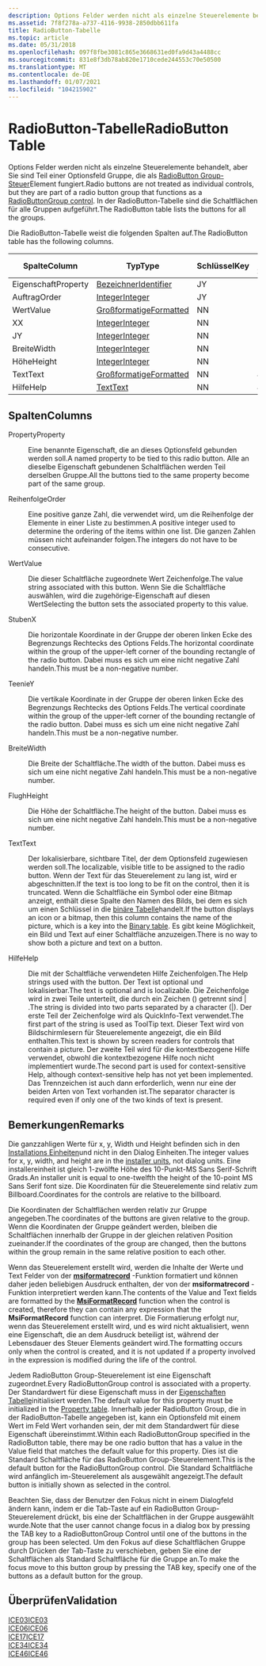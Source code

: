 ```yaml
---
description: Options Felder werden nicht als einzelne Steuerelemente behandelt, aber Sie sind Teil einer Optionsfeld Gruppe, die als RadioButton Group-Steuerelement fungiert. In der RadioButton-Tabelle sind die Schaltflächen für alle Gruppen aufgeführt.
ms.assetid: 7f8f278a-a737-4116-9938-2850dbb611fa
title: RadioButton-Tabelle
ms.topic: article
ms.date: 05/31/2018
ms.openlocfilehash: 097f8fbe3081c865e3668631ed0fa9d43a4488cc
ms.sourcegitcommit: 831e8f3db78ab820e1710cede244553c70e50500
ms.translationtype: MT
ms.contentlocale: de-DE
ms.lasthandoff: 01/07/2021
ms.locfileid: "104215902"
---
```

# <a name="radiobutton-table"></a><span data-ttu-id="53d9c-104">RadioButton-Tabelle</span><span class="sxs-lookup"><span data-stu-id="53d9c-104">RadioButton Table</span></span>

<span data-ttu-id="53d9c-105">Options Felder werden nicht als einzelne Steuerelemente behandelt, aber Sie sind Teil einer Optionsfeld Gruppe, die als [RadioButton Group-Steuer](radiobuttongroup-control.md)Element fungiert.</span><span class="sxs-lookup"><span data-stu-id="53d9c-105">Radio buttons are not treated as individual controls, but they are part of a radio button group that functions as a [RadioButtonGroup control](radiobuttongroup-control.md).</span></span> <span data-ttu-id="53d9c-106">In der RadioButton-Tabelle sind die Schaltflächen für alle Gruppen aufgeführt.</span><span class="sxs-lookup"><span data-stu-id="53d9c-106">The RadioButton table lists the buttons for all the groups.</span></span>

<span data-ttu-id="53d9c-107">Die RadioButton-Tabelle weist die folgenden Spalten auf.</span><span class="sxs-lookup"><span data-stu-id="53d9c-107">The RadioButton table has the following columns.</span></span>



| <span data-ttu-id="53d9c-108">Spalte</span><span class="sxs-lookup"><span data-stu-id="53d9c-108">Column</span></span>   | <span data-ttu-id="53d9c-109">Typ</span><span class="sxs-lookup"><span data-stu-id="53d9c-109">Type</span></span>                         | <span data-ttu-id="53d9c-110">Schlüssel</span><span class="sxs-lookup"><span data-stu-id="53d9c-110">Key</span></span> | <span data-ttu-id="53d9c-111">Nullwerte zulässig</span><span class="sxs-lookup"><span data-stu-id="53d9c-111">Nullable</span></span> |
|----------|------------------------------|-----|----------|
| <span data-ttu-id="53d9c-112">Eigenschaft</span><span class="sxs-lookup"><span data-stu-id="53d9c-112">Property</span></span> | [<span data-ttu-id="53d9c-113">Bezeichner</span><span class="sxs-lookup"><span data-stu-id="53d9c-113">Identifier</span></span>](identifier.md) | <span data-ttu-id="53d9c-114">J</span><span class="sxs-lookup"><span data-stu-id="53d9c-114">Y</span></span>   | <span data-ttu-id="53d9c-115">N</span><span class="sxs-lookup"><span data-stu-id="53d9c-115">N</span></span>        |
| <span data-ttu-id="53d9c-116">Auftrag</span><span class="sxs-lookup"><span data-stu-id="53d9c-116">Order</span></span>    | [<span data-ttu-id="53d9c-117">Integer</span><span class="sxs-lookup"><span data-stu-id="53d9c-117">Integer</span></span>](integer.md)       | <span data-ttu-id="53d9c-118">J</span><span class="sxs-lookup"><span data-stu-id="53d9c-118">Y</span></span>   | <span data-ttu-id="53d9c-119">N</span><span class="sxs-lookup"><span data-stu-id="53d9c-119">N</span></span>        |
| <span data-ttu-id="53d9c-120">Wert</span><span class="sxs-lookup"><span data-stu-id="53d9c-120">Value</span></span>    | [<span data-ttu-id="53d9c-121">Großformatige</span><span class="sxs-lookup"><span data-stu-id="53d9c-121">Formatted</span></span>](formatted.md)   | <span data-ttu-id="53d9c-122">N</span><span class="sxs-lookup"><span data-stu-id="53d9c-122">N</span></span>   | <span data-ttu-id="53d9c-123">N</span><span class="sxs-lookup"><span data-stu-id="53d9c-123">N</span></span>        |
| <span data-ttu-id="53d9c-124">X</span><span class="sxs-lookup"><span data-stu-id="53d9c-124">X</span></span>        | [<span data-ttu-id="53d9c-125">Integer</span><span class="sxs-lookup"><span data-stu-id="53d9c-125">Integer</span></span>](integer.md)       | <span data-ttu-id="53d9c-126">N</span><span class="sxs-lookup"><span data-stu-id="53d9c-126">N</span></span>   | <span data-ttu-id="53d9c-127">N</span><span class="sxs-lookup"><span data-stu-id="53d9c-127">N</span></span>        |
| <span data-ttu-id="53d9c-128">J</span><span class="sxs-lookup"><span data-stu-id="53d9c-128">Y</span></span>        | [<span data-ttu-id="53d9c-129">Integer</span><span class="sxs-lookup"><span data-stu-id="53d9c-129">Integer</span></span>](integer.md)       | <span data-ttu-id="53d9c-130">N</span><span class="sxs-lookup"><span data-stu-id="53d9c-130">N</span></span>   | <span data-ttu-id="53d9c-131">N</span><span class="sxs-lookup"><span data-stu-id="53d9c-131">N</span></span>        |
| <span data-ttu-id="53d9c-132">Breite</span><span class="sxs-lookup"><span data-stu-id="53d9c-132">Width</span></span>    | [<span data-ttu-id="53d9c-133">Integer</span><span class="sxs-lookup"><span data-stu-id="53d9c-133">Integer</span></span>](integer.md)       | <span data-ttu-id="53d9c-134">N</span><span class="sxs-lookup"><span data-stu-id="53d9c-134">N</span></span>   | <span data-ttu-id="53d9c-135">N</span><span class="sxs-lookup"><span data-stu-id="53d9c-135">N</span></span>        |
| <span data-ttu-id="53d9c-136">Höhe</span><span class="sxs-lookup"><span data-stu-id="53d9c-136">Height</span></span>   | [<span data-ttu-id="53d9c-137">Integer</span><span class="sxs-lookup"><span data-stu-id="53d9c-137">Integer</span></span>](integer.md)       | <span data-ttu-id="53d9c-138">N</span><span class="sxs-lookup"><span data-stu-id="53d9c-138">N</span></span>   | <span data-ttu-id="53d9c-139">N</span><span class="sxs-lookup"><span data-stu-id="53d9c-139">N</span></span>        |
| <span data-ttu-id="53d9c-140">Text</span><span class="sxs-lookup"><span data-stu-id="53d9c-140">Text</span></span>     | [<span data-ttu-id="53d9c-141">Großformatige</span><span class="sxs-lookup"><span data-stu-id="53d9c-141">Formatted</span></span>](formatted.md)   | <span data-ttu-id="53d9c-142">N</span><span class="sxs-lookup"><span data-stu-id="53d9c-142">N</span></span>   | <span data-ttu-id="53d9c-143">J</span><span class="sxs-lookup"><span data-stu-id="53d9c-143">Y</span></span>        |
| <span data-ttu-id="53d9c-144">Hilfe</span><span class="sxs-lookup"><span data-stu-id="53d9c-144">Help</span></span>     | [<span data-ttu-id="53d9c-145">Text</span><span class="sxs-lookup"><span data-stu-id="53d9c-145">Text</span></span>](text.md)             | <span data-ttu-id="53d9c-146">N</span><span class="sxs-lookup"><span data-stu-id="53d9c-146">N</span></span>   | <span data-ttu-id="53d9c-147">J</span><span class="sxs-lookup"><span data-stu-id="53d9c-147">Y</span></span>        |



 

## <a name="columns"></a><span data-ttu-id="53d9c-148">Spalten</span><span class="sxs-lookup"><span data-stu-id="53d9c-148">Columns</span></span>

<dl> <dt>

<span data-ttu-id="53d9c-149"><span id="Property"></span><span id="property"></span><span id="PROPERTY"></span>Property</span><span class="sxs-lookup"><span data-stu-id="53d9c-149"><span id="Property"></span><span id="property"></span><span id="PROPERTY"></span>Property</span></span>
</dt> <dd>

<span data-ttu-id="53d9c-150">Eine benannte Eigenschaft, die an dieses Optionsfeld gebunden werden soll.</span><span class="sxs-lookup"><span data-stu-id="53d9c-150">A named property to be tied to this radio button.</span></span> <span data-ttu-id="53d9c-151">Alle an dieselbe Eigenschaft gebundenen Schaltflächen werden Teil derselben Gruppe.</span><span class="sxs-lookup"><span data-stu-id="53d9c-151">All the buttons tied to the same property become part of the same group.</span></span>

</dd> <dt>

<span data-ttu-id="53d9c-152"><span id="Order"></span><span id="order"></span><span id="ORDER"></span>Reihenfolge</span><span class="sxs-lookup"><span data-stu-id="53d9c-152"><span id="Order"></span><span id="order"></span><span id="ORDER"></span>Order</span></span>
</dt> <dd>

<span data-ttu-id="53d9c-153">Eine positive ganze Zahl, die verwendet wird, um die Reihenfolge der Elemente in einer Liste zu bestimmen.</span><span class="sxs-lookup"><span data-stu-id="53d9c-153">A positive integer used to determine the ordering of the items within one list.</span></span> <span data-ttu-id="53d9c-154">Die ganzen Zahlen müssen nicht aufeinander folgen.</span><span class="sxs-lookup"><span data-stu-id="53d9c-154">The integers do not have to be consecutive.</span></span>

</dd> <dt>

<span data-ttu-id="53d9c-155"><span id="Value"></span><span id="value"></span><span id="VALUE"></span>Wert</span><span class="sxs-lookup"><span data-stu-id="53d9c-155"><span id="Value"></span><span id="value"></span><span id="VALUE"></span>Value</span></span>
</dt> <dd>

<span data-ttu-id="53d9c-156">Die dieser Schaltfläche zugeordnete Wert Zeichenfolge.</span><span class="sxs-lookup"><span data-stu-id="53d9c-156">The value string associated with this button.</span></span> <span data-ttu-id="53d9c-157">Wenn Sie die Schaltfläche auswählen, wird die zugehörige-Eigenschaft auf diesen Wert</span><span class="sxs-lookup"><span data-stu-id="53d9c-157">Selecting the button sets the associated property to this value.</span></span>

</dd> <dt>

<span data-ttu-id="53d9c-158"><span id="X"></span><span id="x"></span>Stuben</span><span class="sxs-lookup"><span data-stu-id="53d9c-158"><span id="X"></span><span id="x"></span>X</span></span>
</dt> <dd>

<span data-ttu-id="53d9c-159">Die horizontale Koordinate in der Gruppe der oberen linken Ecke des Begrenzungs Rechtecks des Options Felds.</span><span class="sxs-lookup"><span data-stu-id="53d9c-159">The horizontal coordinate within the group of the upper-left corner of the bounding rectangle of the radio button.</span></span> <span data-ttu-id="53d9c-160">Dabei muss es sich um eine nicht negative Zahl handeln.</span><span class="sxs-lookup"><span data-stu-id="53d9c-160">This must be a non-negative number.</span></span>

</dd> <dt>

<span data-ttu-id="53d9c-161"><span id="Y"></span><span id="y"></span>Teenie</span><span class="sxs-lookup"><span data-stu-id="53d9c-161"><span id="Y"></span><span id="y"></span>Y</span></span>
</dt> <dd>

<span data-ttu-id="53d9c-162">Die vertikale Koordinate in der Gruppe der oberen linken Ecke des Begrenzungs Rechtecks des Options Felds.</span><span class="sxs-lookup"><span data-stu-id="53d9c-162">The vertical coordinate within the group of the upper-left corner of the bounding rectangle of the radio button.</span></span> <span data-ttu-id="53d9c-163">Dabei muss es sich um eine nicht negative Zahl handeln.</span><span class="sxs-lookup"><span data-stu-id="53d9c-163">This must be a non-negative number.</span></span>

</dd> <dt>

<span data-ttu-id="53d9c-164"><span id="Width"></span><span id="width"></span><span id="WIDTH"></span>Breite</span><span class="sxs-lookup"><span data-stu-id="53d9c-164"><span id="Width"></span><span id="width"></span><span id="WIDTH"></span>Width</span></span>
</dt> <dd>

<span data-ttu-id="53d9c-165">Die Breite der Schaltfläche.</span><span class="sxs-lookup"><span data-stu-id="53d9c-165">The width of the button.</span></span> <span data-ttu-id="53d9c-166">Dabei muss es sich um eine nicht negative Zahl handeln.</span><span class="sxs-lookup"><span data-stu-id="53d9c-166">This must be a non-negative number.</span></span>

</dd> <dt>

<span data-ttu-id="53d9c-167"><span id="Height"></span><span id="height"></span><span id="HEIGHT"></span>Flugh</span><span class="sxs-lookup"><span data-stu-id="53d9c-167"><span id="Height"></span><span id="height"></span><span id="HEIGHT"></span>Height</span></span>
</dt> <dd>

<span data-ttu-id="53d9c-168">Die Höhe der Schaltfläche.</span><span class="sxs-lookup"><span data-stu-id="53d9c-168">The height of the button.</span></span> <span data-ttu-id="53d9c-169">Dabei muss es sich um eine nicht negative Zahl handeln.</span><span class="sxs-lookup"><span data-stu-id="53d9c-169">This must be a non-negative number.</span></span>

</dd> <dt>

<span data-ttu-id="53d9c-170"><span id="Text"></span><span id="text"></span><span id="TEXT"></span>Text</span><span class="sxs-lookup"><span data-stu-id="53d9c-170"><span id="Text"></span><span id="text"></span><span id="TEXT"></span>Text</span></span>
</dt> <dd>

<span data-ttu-id="53d9c-171">Der lokalisierbare, sichtbare Titel, der dem Optionsfeld zugewiesen werden soll.</span><span class="sxs-lookup"><span data-stu-id="53d9c-171">The localizable, visible title to be assigned to the radio button.</span></span> <span data-ttu-id="53d9c-172">Wenn der Text für das Steuerelement zu lang ist, wird er abgeschnitten.</span><span class="sxs-lookup"><span data-stu-id="53d9c-172">If the text is too long to be fit on the control, then it is truncated.</span></span> <span data-ttu-id="53d9c-173">Wenn die Schaltfläche ein Symbol oder eine Bitmap anzeigt, enthält diese Spalte den Namen des Bilds, bei dem es sich um einen Schlüssel in die [binäre Tabelle](binary-table.md)handelt.</span><span class="sxs-lookup"><span data-stu-id="53d9c-173">If the button displays an icon or a bitmap, then this column contains the name of the picture, which is a key into the [Binary table](binary-table.md).</span></span> <span data-ttu-id="53d9c-174">Es gibt keine Möglichkeit, ein Bild und Text auf einer Schaltfläche anzuzeigen.</span><span class="sxs-lookup"><span data-stu-id="53d9c-174">There is no way to show both a picture and text on a button.</span></span>

</dd> <dt>

<span data-ttu-id="53d9c-175"><span id="Help"></span><span id="help"></span><span id="HELP"></span>Hilfe</span><span class="sxs-lookup"><span data-stu-id="53d9c-175"><span id="Help"></span><span id="help"></span><span id="HELP"></span>Help</span></span>
</dt> <dd>

<span data-ttu-id="53d9c-176">Die mit der Schaltfläche verwendeten Hilfe Zeichenfolgen.</span><span class="sxs-lookup"><span data-stu-id="53d9c-176">The Help strings used with the button.</span></span> <span data-ttu-id="53d9c-177">Der Text ist optional und lokalisierbar.</span><span class="sxs-lookup"><span data-stu-id="53d9c-177">The text is optional and is localizable.</span></span> <span data-ttu-id="53d9c-178">Die Zeichenfolge wird in zwei Teile unterteilt, die durch ein Zeichen () getrennt sind \| .</span><span class="sxs-lookup"><span data-stu-id="53d9c-178">The string is divided into two parts separated by a character (\|).</span></span> <span data-ttu-id="53d9c-179">Der erste Teil der Zeichenfolge wird als QuickInfo-Text verwendet.</span><span class="sxs-lookup"><span data-stu-id="53d9c-179">The first part of the string is used as ToolTip text.</span></span> <span data-ttu-id="53d9c-180">Dieser Text wird von Bildschirmlesern für Steuerelemente angezeigt, die ein Bild enthalten.</span><span class="sxs-lookup"><span data-stu-id="53d9c-180">This text is shown by screen readers for controls that contain a picture.</span></span> <span data-ttu-id="53d9c-181">Der zweite Teil wird für die kontextbezogene Hilfe verwendet, obwohl die kontextbezogene Hilfe noch nicht implementiert wurde.</span><span class="sxs-lookup"><span data-stu-id="53d9c-181">The second part is used for context-sensitive Help, although context-sensitive help has not yet been implemented.</span></span> <span data-ttu-id="53d9c-182">Das Trennzeichen ist auch dann erforderlich, wenn nur eine der beiden Arten von Text vorhanden ist.</span><span class="sxs-lookup"><span data-stu-id="53d9c-182">The separator character is required even if only one of the two kinds of text is present.</span></span>

</dd> </dl>

## <a name="remarks"></a><span data-ttu-id="53d9c-183">Bemerkungen</span><span class="sxs-lookup"><span data-stu-id="53d9c-183">Remarks</span></span>

<span data-ttu-id="53d9c-184">Die ganzzahligen Werte für x, y, Width und Height befinden sich in den [Installations Einheiten](installer-units.md)und nicht in den Dialog Einheiten.</span><span class="sxs-lookup"><span data-stu-id="53d9c-184">The integer values for x, y, width, and height are in the [installer units](installer-units.md), not dialog units.</span></span> <span data-ttu-id="53d9c-185">Eine installereinheit ist gleich 1-zwölfte Höhe des 10-Punkt-MS Sans Serif-Schrift Grads.</span><span class="sxs-lookup"><span data-stu-id="53d9c-185">An installer unit is equal to one-twelfth the height of the 10-point MS Sans Serif font size.</span></span> <span data-ttu-id="53d9c-186">Die Koordinaten für die Steuerelemente sind relativ zum Billboard.</span><span class="sxs-lookup"><span data-stu-id="53d9c-186">Coordinates for the controls are relative to the billboard.</span></span>

<span data-ttu-id="53d9c-187">Die Koordinaten der Schaltflächen werden relativ zur Gruppe angegeben.</span><span class="sxs-lookup"><span data-stu-id="53d9c-187">The coordinates of the buttons are given relative to the group.</span></span> <span data-ttu-id="53d9c-188">Wenn die Koordinaten der Gruppe geändert werden, bleiben die Schaltflächen innerhalb der Gruppe in der gleichen relativen Position zueinander.</span><span class="sxs-lookup"><span data-stu-id="53d9c-188">If the coordinates of the group are changed, then the buttons within the group remain in the same relative position to each other.</span></span>

<span data-ttu-id="53d9c-189">Wenn das Steuerelement erstellt wird, werden die Inhalte der Werte und Text Felder von der [**msiformatrecord**](/windows/desktop/api/Msiquery/nf-msiquery-msiformatrecorda) -Funktion formatiert und können daher jeden beliebigen Ausdruck enthalten, der von der **msiformatrecord** -Funktion interpretiert werden kann.</span><span class="sxs-lookup"><span data-stu-id="53d9c-189">The contents of the Value and Text fields are formatted by the [**MsiFormatRecord**](/windows/desktop/api/Msiquery/nf-msiquery-msiformatrecorda) function when the control is created, therefore they can contain any expression that the **MsiFormatRecord** function can interpret.</span></span> <span data-ttu-id="53d9c-190">Die Formatierung erfolgt nur, wenn das Steuerelement erstellt wird, und es wird nicht aktualisiert, wenn eine Eigenschaft, die an dem Ausdruck beteiligt ist, während der Lebensdauer des Steuer Elements geändert wird.</span><span class="sxs-lookup"><span data-stu-id="53d9c-190">The formatting occurs only when the control is created, and it is not updated if a property involved in the expression is modified during the life of the control.</span></span>

<span data-ttu-id="53d9c-191">Jedem RadioButton Group-Steuerelement ist eine Eigenschaft zugeordnet.</span><span class="sxs-lookup"><span data-stu-id="53d9c-191">Every RadioButtonGroup control is associated with a property.</span></span> <span data-ttu-id="53d9c-192">Der Standardwert für diese Eigenschaft muss in der [Eigenschaften Tabelle](property-table.md)initialisiert werden.</span><span class="sxs-lookup"><span data-stu-id="53d9c-192">The default value for this property must be initialized in the [Property table](property-table.md).</span></span> <span data-ttu-id="53d9c-193">Innerhalb jeder RadioButton Group, die in der RadioButton-Tabelle angegeben ist, kann ein Optionsfeld mit einem Wert im Feld Wert vorhanden sein, der mit dem Standardwert für diese Eigenschaft übereinstimmt.</span><span class="sxs-lookup"><span data-stu-id="53d9c-193">Within each RadioButtonGroup specified in the RadioButton table, there may be one radio button that has a value in the Value field that matches the default value for this property.</span></span> <span data-ttu-id="53d9c-194">Dies ist die Standard Schaltfläche für das RadioButton Group-Steuerelement.</span><span class="sxs-lookup"><span data-stu-id="53d9c-194">This is the default button for the RadioButtonGroup control.</span></span> <span data-ttu-id="53d9c-195">Die Standard Schaltfläche wird anfänglich im-Steuerelement als ausgewählt angezeigt.</span><span class="sxs-lookup"><span data-stu-id="53d9c-195">The default button is initially shown as selected in the control.</span></span>

<span data-ttu-id="53d9c-196">Beachten Sie, dass der Benutzer den Fokus nicht in einem Dialogfeld ändern kann, indem er die Tab-Taste auf ein RadioButton Group-Steuerelement drückt, bis eine der Schaltflächen in der Gruppe ausgewählt wurde.</span><span class="sxs-lookup"><span data-stu-id="53d9c-196">Note that the user cannot change focus in a dialog box by pressing the TAB key to a RadioButtonGroup Control until one of the buttons in the group has been selected.</span></span> <span data-ttu-id="53d9c-197">Um den Fokus auf diese Schaltflächen Gruppe durch Drücken der Tab-Taste zu verschieben, geben Sie eine der Schaltflächen als Standard Schaltfläche für die Gruppe an.</span><span class="sxs-lookup"><span data-stu-id="53d9c-197">To make the focus move to this button group by pressing the TAB key, specify one of the buttons as a default button for the group.</span></span>

## <a name="validation"></a><span data-ttu-id="53d9c-198">Überprüfen</span><span class="sxs-lookup"><span data-stu-id="53d9c-198">Validation</span></span>

<dl>

[<span data-ttu-id="53d9c-199">ICE03</span><span class="sxs-lookup"><span data-stu-id="53d9c-199">ICE03</span></span>](ice03.md)  
[<span data-ttu-id="53d9c-200">ICE06</span><span class="sxs-lookup"><span data-stu-id="53d9c-200">ICE06</span></span>](ice06.md)  
[<span data-ttu-id="53d9c-201">ICE17</span><span class="sxs-lookup"><span data-stu-id="53d9c-201">ICE17</span></span>](ice17.md)  
[<span data-ttu-id="53d9c-202">ICE34</span><span class="sxs-lookup"><span data-stu-id="53d9c-202">ICE34</span></span>](ice34.md)  
[<span data-ttu-id="53d9c-203">ICE46</span><span class="sxs-lookup"><span data-stu-id="53d9c-203">ICE46</span></span>](ice46.md)  
</dl>

 

 



